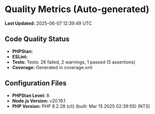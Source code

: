 # Quality Metrics (Auto-generated)

**Last Updated:** 2025-06-07 12:39:49 UTC

## Code Quality Status

- **PHPStan:** 
- **ESLint:**   
- **Tests:**   Tests:    26 failed, 2 warnings, 1 passed (5 assertions)
- **Coverage:** Generated in coverage.xml

## Configuration Files

- **PHPStan Level:** 8
- **Node.js Version:** v20.19.1
- **PHP Version:** PHP 8.2.28 (cli) (built: Mar 15 2025 02:39:55) (NTS)

